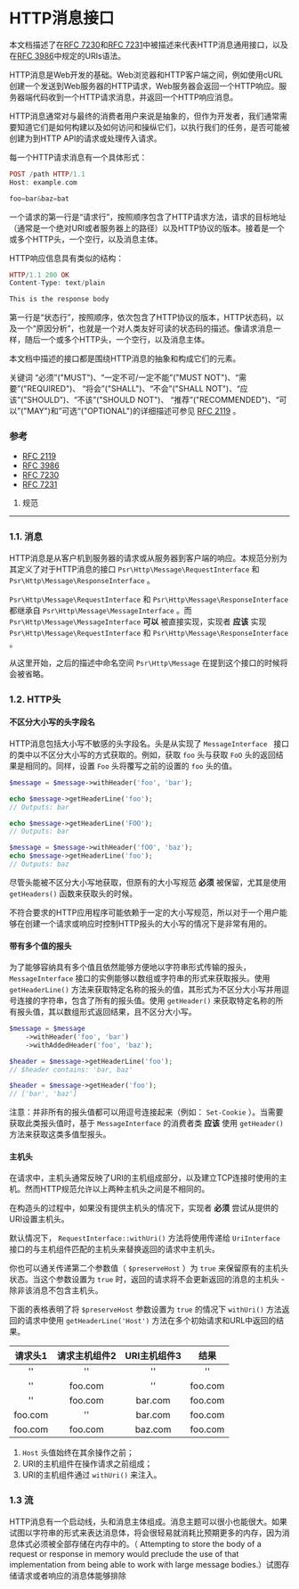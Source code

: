 HTTP消息接口
=====================

本文档描述了在[RFC 7230][]和[RFC 7231][]中被描述来代表HTTP消息通用接口，以及在[RFC 3986][]中规定的URIs语法。

[RFC 7230]:http://tools.ietf.org/html/rfc7230
[RFC 7231]:http://tools.ietf.org/html/rfc7231
[RFC 3986]:http://tools.ietf.org/html/rfc3986
[RFC 2119]: http://www.ietf.org/rfc/rfc2119.txt

HTTP消息是Web开发的基础。Web浏览器和HTTP客户端之间，例如使用cURL创建一个发送到Web服务器的HTTP请求，Web服务器会返回一个HTTP响应。服务器端代码收到一个HTTP请求消息，并返回一个HTTP响应消息。

HTTP消息通常对与最终的消费者用户来说是抽象的，但作为开发者，我们通常需要知道它们是如何构建以及如何访问和操纵它们，以执行我们的任务，是否可能被创建为到HTTP API的请求或处理传入请求。

每一个HTTP请求消息有一个具体形式：
```php
POST /path HTTP/1.1
Host: example.com

foo=bar&baz=bat
```
一个请求的第一行是“请求行”，按照顺序包含了HTTP请求方法，请求的目标地址（通常是一个绝对URI或者服务器上的路径）以及HTTP协议的版本。接着是一个或多个HTTP头，一个空行，以及消息主体。

HTTP响应信息具有类似的结构：
```php
HTTP/1.1 200 OK
Content-Type: text/plain

This is the response body
```
第一行是“状态行”，按照顺序，依次包含了HTTP协议的版本，HTTP状态码，以及一个“原因分析”，也就是一个对人类友好可读的状态码的描述。像请求消息一样，随后一个或多个HTTP头，一个空行，以及消息主体。

本文档中描述的接口都是围绕HTTP消息的抽象和构成它们的元素。

关键词 “必须”("MUST")、“一定不可/一定不能”("MUST NOT")、“需要”("REQUIRED")、
“将会”("SHALL")、“不会”("SHALL NOT")、“应该”("SHOULD")、“不该”("SHOULD NOT")、
“推荐”("RECOMMENDED")、“可以”("MAY")和”可选“("OPTIONAL")的详细描述可参见 [RFC 2119][] 。

### 参考

- [RFC 2119][]
- [RFC 3986][]
- [RFC 7230][]
- [RFC 7231][]


1. 规范
--------

### 1.1. 消息

HTTP消息是从客户机到服务器的请求或从服务器到客户端的响应。本规范分别为其定义了对于HTTP消息的接口 `Psr\Http\Message\RequestInterface` 和 `Psr\Http\Message\ResponseInterface` 。

`Psr\Http\Message\RequestInterface` 和     `Psr\Http\Message\ResponseInterface` 都继承自 `Psr\Http\Message\MessageInterface` 。而 `Psr\Http\Message\MessageInterface` **可以** 被直接实现，实现者 **应该** 实现 `Psr\Http\Message\RequestInterface` 和     `Psr\Http\Message\ResponseInterface` 。

从这里开始，之后的描述中命名空间 `Psr\Http\Message` 在提到这个接口的时候将会被省略。

### 1.2. HTTP头

#### 不区分大小写的头字段名

HTTP消息包括大小写不敏感的头字段名。头是从实现了 `MessageInterface ` 接口的类中以不区分大小写的方式获取的。例如，获取 `foo` 头与获取 `FoO` 头的返回结果是相同的。同样，设置 `Foo` 头将覆写之前的设置的 `foo` 头的值。

```php
$message = $message->withHeader('foo', 'bar');

echo $message->getHeaderLine('foo');
// Outputs: bar

echo $message->getHeaderLine('FOO');
// Outputs: bar

$message = $message->withHeader('fOO', 'baz');
echo $message->getHeaderLine('foo');
// Outputs: baz
```
尽管头能被不区分大小写地获取，但原有的大小写规范 **必须** 被保留，尤其是使用 `getHeaders()` 函数来获取头的时候。

不符合要求的HTTP应用程序可能依赖于一定的大小写规范，所以对于一个用户能够在创建一个请求或响应时控制HTTP报头的大小写的情况下是非常有用的。

#### 带有多个值的报头

为了能够容纳具有多个值且依然能够方便地以字符串形式传输的报头， `MessageInterface` 接口的实例能够以数组或字符串的形式来获取报头。使用 `getHeaderLine()` 方法来获取特定名称的报头的值，其形式为不区分大小写并用逗号连接的字符串，包含了所有的报头值。使用 `getHeader()` 来获取特定名称的所有报头值，其以数组形式返回结果，且不区分大小写。

```php
$message = $message
    ->withHeader('foo', 'bar')
    ->withAddedHeader('foo', 'baz');

$header = $message->getHeaderLine('foo');
// $header contains: 'bar, baz'

$header = $message->getHeader('foo');
// ['bar', 'baz']
```
注意：并非所有的报头值都可以用逗号连接起来（例如： `Set-Cookie` ）。当需要获取此类报头值时，基于 `MessageInterface` 的消费者类 **应该** 使用 `getHeader()` 方法来获取这类多值型报头。

#### 主机头

在请求中，主机头通常反映了URI的主机组成部分，以及建立TCP连接时使用的主机。然而HTTP规范允许以上两种主机头之间是不相同的。

在构造头的过程中，如果没有提供主机头的情况下，实现者 **必须** 尝试从提供的URI设置主机头。

默认情况下， `RequestInterface::withUri()` 方法将使用传递给 `UriInterface` 接口的与主机组件匹配的主机头来替换返回的请求中主机头。

你也可以通关传递第二个参数值（ `$preserveHost` ）为 `true` 来保留原有的主机头状态。当这个参数设置为 `true` 时，返回的请求将不会更新返回的消息的主机头 - 除非该消息不包含主机头。

下面的表格表明了将 `$preserveHost` 参数设置为 `true` 的情况下 `withUri()` 方法返回的请求中使用 `getHeaderLine('Host')` 方法在多个初始请求和URL中返回的结果。

|请求头1  | 请求主机组件2  | URI主机组件3 |     结果   |
|:-----: | :----------: | :--------:  | :--------:|
|''      |  ''          | ''          | ''        |
|''      |  foo.com     | ''          | foo.com   | 
|''      |  foo.com     | bar.com     | foo.com   | 
|foo.com |  ''          | bar.com	  | foo.com   | 
|foo.com |  foo.com     | baz.com     | foo.com   | 

1. `Host` 头值始终在其余操作之前；
2. URI的主机组件在操作请求之前组成；
3. URI的主机组件通过 `withUri()` 来注入。

### 1.3 流

HTTP消息有一个启动线，头和消息主体组成。消息主题可以很小也能很大。如果试图以字符串的形式来表达消息体，将会很轻易就消耗比预期更多的内存，因为消息体式必须被全部存储在内存中的。（ Attempting to store the body of a request or response in memory would preclude the use of that implementation from being able to work with large message bodies.）试图存储请求或者响应的消息体能够排除
